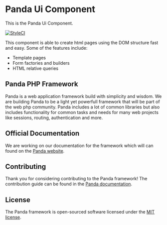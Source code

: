# Panda Ui Component
This is the Panda Ui Component.

[![StyleCI](https://styleci.io/repos/55763384/shield)](https://styleci.io/repos/55763384)

This component is able to create html pages using the DOM structure fast and easy. Some of the features include:
- Template pages
- Form factories and builders
- HTML relative queries

## Panda PHP Framework
Panda is a web application framework build with simplicity and wisdom. We are building Panda to be a light yet powerfull framework that will be part of the web php community. Panda includes a lot of common libraries but also includes functionality for common tasks and needs for many web projects like sessions, routing, authentication and more.

## Official Documentation

We are working on our documentation for the framework which will can found on the [Panda website](http://pandaphp.org/docs).

## Contributing

Thank you for considering contributing to the Panda framework! The contribution guide can be found in the [Panda documentation](http://pandaphp.org/docs/contributions).

## License

The Panda framework is open-sourced software licensed under the [MIT license](http://opensource.org/licenses/MIT).